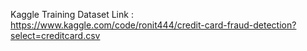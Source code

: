 Kaggle Training Dataset Link : https://www.kaggle.com/code/ronit444/credit-card-fraud-detection?select=creditcard.csv
